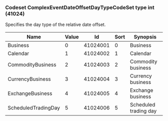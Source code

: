 ### Codeset ComplexEventDateOffsetDayTypeCodeSet type int (41024)

Specifies the day type of the relative date offset.

| Name                | Value | Id       | Sort | Synopsis              |
|---------------------|-------|----------|------|-----------------------|
| Business            | 0     | 41024001 | 0    | Business              |
| Calendar            | 1     | 41024002 | 1    | Calendar              |
| CommodityBusiness   | 2     | 41024003 | 2    | Commodity business    |
| CurrencyBusiness    | 3     | 41024004 | 3    | Currency business     |
| ExchangeBusiness    | 4     | 41024005 | 4    | Exchange business     |
| ScheduledTradingDay | 5     | 41024006 | 5    | Scheduled trading day |

